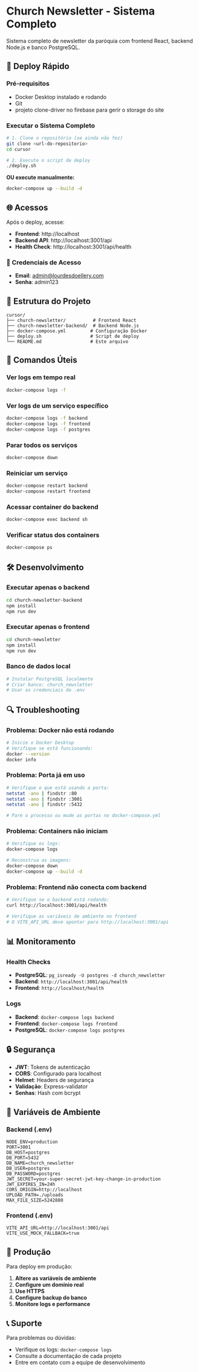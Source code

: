 # Church Newsletter - Sistema Completo

Sistema completo de newsletter da paróquia com frontend React, backend Node.js e banco PostgreSQL.

## 🚀 Deploy Rápido

### Pré-requisitos
- Docker Desktop instalado e rodando
- Git
- projeto clone-driver no firebase para gerir o storage do site

### Executar o Sistema Completo

```bash
# 1. Clone o repositório (se ainda não fez)
git clone <url-do-repositorio>
cd cursor

# 2. Execute o script de deploy
./deploy.sh
```

**OU execute manualmente:**
```bash
docker-compose up --build -d
```

## 🌐 Acessos

Após o deploy, acesse:

- **Frontend**: http://localhost
- **Backend API**: http://localhost:3001/api
- **Health Check**: http://localhost:3001/api/health

### 🔐 Credenciais de Acesso
- **Email**: admin@lourdesdoellery.com
- **Senha**: admin123

## 📁 Estrutura do Projeto

```
cursor/
├── church-newsletter/          # Frontend React
├── church-newsletter-backend/  # Backend Node.js
├── docker-compose.yml         # Configuração Docker
├── deploy.sh                  # Script de deploy
└── README.md                  # Este arquivo
```

## 🔧 Comandos Úteis

### Ver logs em tempo real
```bash
docker-compose logs -f
```

### Ver logs de um serviço específico
```bash
docker-compose logs -f backend
docker-compose logs -f frontend
docker-compose logs -f postgres
```

### Parar todos os serviços
```bash
docker-compose down
```

### Reiniciar um serviço
```bash
docker-compose restart backend
docker-compose restart frontend
```

### Acessar container do backend
```bash
docker-compose exec backend sh
```

### Verificar status dos containers
```bash
docker-compose ps
```

## 🛠️ Desenvolvimento

### Executar apenas o backend
```bash
cd church-newsletter-backend
npm install
npm run dev
```

### Executar apenas o frontend
```bash
cd church-newsletter
npm install
npm run dev
```

### Banco de dados local
```bash
# Instalar PostgreSQL localmente
# Criar banco: church_newsletter
# Usar as credenciais do .env
```

## 🔍 Troubleshooting

### Problema: Docker não está rodando
```bash
# Inicie o Docker Desktop
# Verifique se está funcionando:
docker --version
docker info
```

### Problema: Porta já em uso
```bash
# Verifique o que está usando a porta:
netstat -ano | findstr :80
netstat -ano | findstr :3001
netstat -ano | findstr :5432

# Pare o processo ou mude as portas no docker-compose.yml
```

### Problema: Containers não iniciam
```bash
# Verifique os logs:
docker-compose logs

# Reconstrua as imagens:
docker-compose down
docker-compose up --build -d
```

### Problema: Frontend não conecta com backend
```bash
# Verifique se o backend está rodando:
curl http://localhost:3001/api/health

# Verifique as variáveis de ambiente no frontend
# O VITE_API_URL deve apontar para http://localhost:3001/api
```

## 📊 Monitoramento

### Health Checks
- **PostgreSQL**: `pg_isready -U postgres -d church_newsletter`
- **Backend**: `http://localhost:3001/api/health`
- **Frontend**: `http://localhost/health`

### Logs
- **Backend**: `docker-compose logs backend`
- **Frontend**: `docker-compose logs frontend`
- **PostgreSQL**: `docker-compose logs postgres`

## 🔒 Segurança

- **JWT**: Tokens de autenticação
- **CORS**: Configurado para localhost
- **Helmet**: Headers de segurança
- **Validação**: Express-validator
- **Senhas**: Hash com bcrypt

## 📝 Variáveis de Ambiente

### Backend (.env)
```env
NODE_ENV=production
PORT=3001
DB_HOST=postgres
DB_PORT=5432
DB_NAME=church_newsletter
DB_USER=postgres
DB_PASSWORD=postgres
JWT_SECRET=your-super-secret-jwt-key-change-in-production
JWT_EXPIRES_IN=24h
CORS_ORIGIN=http://localhost
UPLOAD_PATH=./uploads
MAX_FILE_SIZE=5242880
```

### Frontend (.env)
```env
VITE_API_URL=http://localhost:3001/api
VITE_USE_MOCK_FALLBACK=true
```

## 🚀 Produção

Para deploy em produção:

1. **Altere as variáveis de ambiente**
2. **Configure um domínio real**
3. **Use HTTPS**
4. **Configure backup do banco**
5. **Monitore logs e performance**

## 📞 Suporte

Para problemas ou dúvidas:
- Verifique os logs: `docker-compose logs`
- Consulte a documentação de cada projeto
- Entre em contato com a equipe de desenvolvimento 